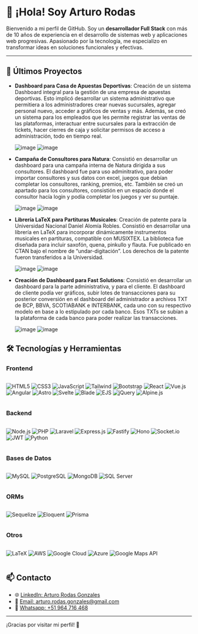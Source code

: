 # 👋 ¡Hola! Soy Arturo Rodas

Bienvenido a mi perfil de GitHub. Soy un **desarrollador Full Stack** con más de 10 años de experiencia en el desarrollo de sistemas web y aplicaciones web progresivas. Apasionado por la tecnología, me especializo en transformar ideas en soluciones funcionales y efectivas.

---
## 💼 Últimos Proyectos

- **Dashboard para Casa de Apuestas Deportivas**: Creación de un sistema Dashboard integral para la gestión de una empresa de apuestas deportivas. Esto implicó desarrollar un sistema administrativo que permitiera a los administradores crear nuevas sucursales, agregar personal nuevo, acceder a gráficos de ventas y más. Además, se creó un sistema para los empleados que les permite registrar las ventas de las plataformas, interactuar entre sucursales para la extracción de tickets, hacer cierres de caja y solicitar permisos de acceso a administración, todo en tiempo real.
  
  ![image](https://github.com/user-attachments/assets/a5b14a1f-f2cf-441e-9835-db828e037aac)
  ![image](https://github.com/user-attachments/assets/bc8bab01-154b-48df-b1aa-d19514c5abd7)

- **Campaña de Consultores para Natura**: Consistió en desarrollar un dashboard para una campaña interna de Natura dirigida
a sus consultores. El dashboard fue para uso adminitrativo, para poder importar consultores y sus datos con excel, juegos que debían
completar los consultores, ranking, premios, etc. También se creó un apartado para los consultores, consistión en un espacio donde el
consultor hacía login y podía completar los juegos y ver su puntaje.

  ![image](https://github.com/user-attachments/assets/66b56ee5-88a6-474c-9be2-543e21c2dbe6)
  ![image](https://github.com/user-attachments/assets/802a59fa-af9c-4aaa-bb73-15b6b56a2e41)

- **Librería LaTeX para Partituras Musicales**: Creación de patente para la Universidad Nacional Daniel Alomía Robles.
Consistió en desarrollar una librería en LaTeX para incorporar dinámicamente instrumentos musicales en partituras, compatible con
MUSIXTEX. La biblioteca fue diseñada para incluir saxofón, quena, pinkullo y flauta. Fue publicado en CTAN bajo el nombre de “undar-digitación”. Los derechos de la patente fueron transferidos a la Universidad.

  ![image](https://github.com/user-attachments/assets/68066aff-9acf-460c-9357-6120cddcb233)
  ![image](https://github.com/user-attachments/assets/167e9f86-df0a-4628-9120-af0da5248512)
  
- **Creación de Dashboard para Fast Solutions**: Consistió en desarrollar un dashboard para la parte administrativa, y para el cliente. El dashboard de cliente podía ver gráficos, subir lotes de transacciones para su posterior conversión en el dashboard del administrador a archivos TXT de BCP, BBVA, SCOTIABANK e INTERBANK, cada uno con su respectivo modelo en base a lo estipulado por cada banco. Esos TXTs se subían a la plataforma de cada banco para poder realizar las transacciones.

  ![image](https://github.com/user-attachments/assets/2d3bf128-acde-407d-bba1-188f9dea9ee2)
  ![image](https://github.com/user-attachments/assets/b2a3a7eb-b414-4937-85ac-8b42ead95b13)

## 🛠️ Tecnologías y Herramientas

### Frontend
<div style="display: flex; flex-wrap: wrap; gap: 10px;">

  ![HTML5](https://img.shields.io/badge/HTML5-%23E34F26?style=for-the-badge&logo=html5&logoColor=white)
  ![CSS3](https://img.shields.io/badge/CSS3-%231572B6?style=for-the-badge&logo=css3&logoColor=white)
  ![JavaScript](https://img.shields.io/badge/JavaScript-%23F7DF1E?style=for-the-badge&logo=javascript&logoColor=black)
  ![Tailwind](https://img.shields.io/badge/Tailwind%20CSS-%2306B6D4?style=for-the-badge&logo=tailwindcss&logoColor=white)
  ![Bootstrap](https://img.shields.io/badge/Bootstrap-%23563D7C?style=for-the-badge&logo=bootstrap&logoColor=white)
  ![React](https://img.shields.io/badge/React-%2361DAFB?style=for-the-badge&logo=react&logoColor=black)
  ![Vue.js](https://img.shields.io/badge/Vue.js-%234FC08D?style=for-the-badge&logo=vue.js&logoColor=white)
  ![Angular](https://img.shields.io/badge/Angular-%23DD0031?style=for-the-badge&logo=angular&logoColor=white)
  ![Astro](https://img.shields.io/badge/Astro-%23FF5D01?style=for-the-badge&logo=astro&logoColor=white)
  ![Svelte](https://img.shields.io/badge/Svelte-%23FF3E00?style=for-the-badge&logo=svelte&logoColor=white)
  ![Blade](https://img.shields.io/badge/Blade-%23823A8B?style=for-the-badge&logo=laravel&logoColor=white)
  ![EJS](https://img.shields.io/badge/EJS-%2300A3E0?style=for-the-badge&logo=ejs&logoColor=white)
  ![jQuery](https://img.shields.io/badge/jQuery-%230769AD?style=for-the-badge&logo=jquery&logoColor=white)
  ![Alpine.js](https://img.shields.io/badge/Alpine.js-%2381B29A?style=for-the-badge&logo=alpine.js&logoColor=white)

</div>

### Backend
<div style="display: flex; flex-wrap: wrap; gap: 10px;">

  ![Node.js](https://img.shields.io/badge/Node.js-%23339933?style=for-the-badge&logo=nodedotjs&logoColor=white)
  ![PHP](https://img.shields.io/badge/PHP-%23777BB4?style=for-the-badge&logo=php&logoColor=white)
  ![Laravel](https://img.shields.io/badge/Laravel-%23FF2D20?style=for-the-badge&logo=laravel&logoColor=white)
  ![Express.js](https://img.shields.io/badge/Express.js-%23000000?style=for-the-badge&logo=express&logoColor=white)
  ![Fastify](https://img.shields.io/badge/Fastify-%23000000?style=for-the-badge&logo=fastify&logoColor=white)
  ![Hono](https://img.shields.io/badge/hono-%23E34F26?style=for-the-badge&logo=hono&logoColor=white)
  ![Socket.io](https://img.shields.io/badge/Socket.io-%23001010?style=for-the-badge&logo=socket.io&logoColor=white)
  ![JWT](https://img.shields.io/badge/JWT-%23FF0000?style=for-the-badge&logo=jsonwebtokens&logoColor=white)
  ![Python](https://img.shields.io/badge/Python-%233776AB?style=for-the-badge&logo=python&logoColor=white)

</div>

### Bases de Datos
<div style="display: flex; flex-wrap: wrap; gap: 10px;">

  ![MySQL](https://img.shields.io/badge/MySQL-%234479A1?style=for-the-badge&logo=mysql&logoColor=white)
  ![PostgreSQL](https://img.shields.io/badge/PostgreSQL-%23336791?style=for-the-badge&logo=postgresql&logoColor=white)
  ![MongoDB](https://img.shields.io/badge/MongoDB-%2347A248?style=for-the-badge&logo=mongodb&logoColor=white)
  ![SQL Server](https://img.shields.io/badge/SQL%20Server-%23CC2927?style=for-the-badge&logo=microsoftsqlserver&logoColor=white)

</div>

### ORMs
<div style="display: flex; flex-wrap: wrap; gap: 10px;">

  ![Sequelize](https://img.shields.io/badge/Sequelize-%2355A6D8?style=for-the-badge&logo=sequelize&logoColor=white)
  ![Eloquent](https://img.shields.io/badge/Eloquent-%23FF2D20?style=for-the-badge&logo=laravel&logoColor=white)
  ![Prisma](https://img.shields.io/badge/Prisma-%232D3748?style=for-the-badge&logo=prisma&logoColor=white)

</div>

### Otros
<div style="display: flex; flex-wrap: wrap; gap: 10px;">

  ![LaTeX](https://img.shields.io/badge/LaTeX-%23008080?style=for-the-badge&logo=latex&logoColor=white)
  ![AWS](https://img.shields.io/badge/AWS-%23FF9900?style=for-the-badge&logo=amazonaws&logoColor=white)
  ![Google Cloud](https://img.shields.io/badge/Google%20Cloud-%234285F4?style=for-the-badge&logo=googlecloud&logoColor=white)
  ![Azure](https://img.shields.io/badge/Microsoft%20Azure-%230078D4?style=for-the-badge&logo=microsoftazure&logoColor=white)
  ![Google Maps API](https://img.shields.io/badge/Google%20Maps%20API-%234285F4?style=for-the-badge&logo=googlemaps&logoColor=white)

</div>

## 📫 Contacto
- 🌐 [LinkedIn: Arturo Rodas Gonzales](https://www.linkedin.com/in/arturo-rodas-gonzales/)
- 📧 [Email: arturo.rodas.gonzales@gmail.com](mailto:arturo.rodas.gonzales@gmail.com)
- 📱 [Whatsapp: +51 964 716 468](wa.link/a083ox)

---

¡Gracias por visitar mi perfil! 🚀

